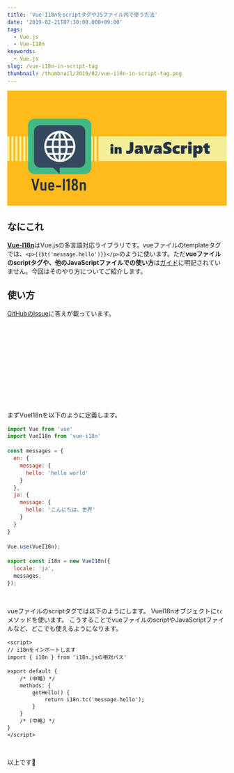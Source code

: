 ```yaml
---
title: 'Vue-I18nをscriptタグやJSファイル内で使う方法'
date: '2019-02-21T07:30:00.000+09:00'
tags:
  - Vue.js
  - Vue-I18n
keywords:
  - Vue.js
slug: /vue-i18n-in-script-tag
thumbnail: /thumbnail/2019/02/vue-i18n-in-script-tag.png
---
```


![vue-i18n-in-script-tag](/thumbnail/2019/02/vue-i18n-in-script-tag.png)


## なにこれ 
[**Vue-I18n**](https://kazupon.github.io/vue-i18n/)はVue.jsの多言語対応ライブラリです。vueファイルのtemplateタグでは、`<p>{{$t('message.hello')}}</p>`のように使います。ただ**vueファイルのscriptタグや、他のJavaScriptファイルでの使い方**は[ガイド](https://kazupon.github.io/vue-i18n/guide/formatting.html)に明記されていません。今回はそのやり方についてご紹介します。



## 使い方

[GitHubのIssue](https://github.com/kazupon/vue-i18n/issues/149)に答えが載っています。

<div class="iframely-embed"><div class="iframely-responsive" style="height: 168px; padding-bottom: 0;"><a href="https://github.com/kazupon/vue-i18n/issues/149" data-iframely-url="//cdn.iframe.ly/GvV4JME"></a></div></div>
<br/>

まずVueI18nを以下のように定義します。

```javascript:title=i18n.js
import Vue from 'vue'
import VueI18n from 'vue-i18n'

const messages = {
  en: {
    message: {
      hello: 'hello world'
    }
  },
  ja: {
    message: {
      hello: 'こんにちは、世界'
    }
  }
}

Vue.use(VueI18n);

export const i18n = new VueI18n({
  locale: 'ja',
  messages,
});
```
<br/>


vueファイルのscriptタグでは以下のようにします。
VueI18nオブジェクトに`tc`メソッドを使います。
こうすることでvueファイルのscriptやJavaScriptファイルなど、どこでも使えるようになります。


```javascript{2-3,9}:title=vueファイルのscriptタグ
<script>
// i18nをインポートします
import { i18n } from 'i18n.jsの相対パス'

export default {
    /* (中略) */
    methods: {
        getHello() {
            return i18n.tc('message.hello');
        }    
    }
    /* (中略) */
}
</script>
```
<br/>


以上です🍅
